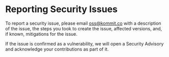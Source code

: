 # Reporting Security Issues

To report a security issue, please email [oss@kommit.co](mailto:oss@kommit.co) with a description of the issue, the steps you took to create the issue, affected versions, and, if known, mitigations for the issue.

If the issue is confirmed as a vulnerability, we will open a Security Advisory and acknowledge your contributions as part of it.